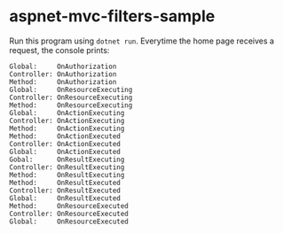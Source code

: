 # aspnet-mvc-filters-sample

Run this program using `dotnet run`. Everytime the home page receives a request, the console prints:

```
Global:     OnAuthorization
Controller: OnAuthorization    
Method:     OnAuthorization    
Global:     OnResourceExecuting
Controller: OnResourceExecuting
Method:     OnResourceExecuting
Global:     OnActionExecuting  
Controller: OnActionExecuting  
Method:     OnActionExecuting  
Method:     OnActionExecuted   
Controller: OnActionExecuted   
Global:     OnActionExecuted   
Gobal:      OnResultExecuting  
Controller: OnResultExecuting  
Method:     OnResultExecuting  
Method:     OnResultExecuted
Controller: OnResultExecuted  
Global:     OnResultExecuted  
Method:     OnResourceExecuted
Controller: OnResourceExecuted
Global:     OnResourceExecuted
```
